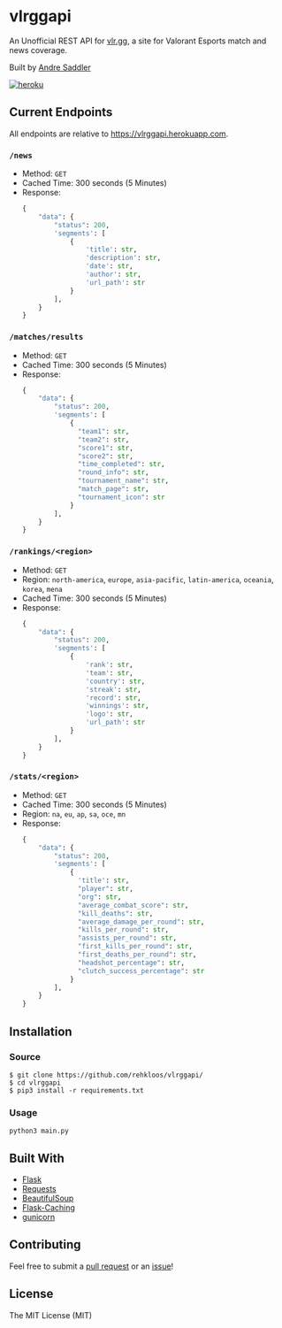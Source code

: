 # vlrggapi

An Unofficial REST API for [vlr.gg](https://www.vlr.gg/), a site for Valorant Esports match and news coverage.

Built by [Andre Saddler](https://github.com/rehkloos/)

[![heroku](https://www.herokucdn.com/deploy/button.png)](https://heroku.com/deploy)

## Current Endpoints

All endpoints are relative to https://vlrggapi.herokuapp.com.

### `/news`

- Method: `GET`
- Cached Time: 300 seconds (5 Minutes)
- Response:
  ```python
  {
      "data": {
          "status": 200,
          'segments': [
              {
                  'title': str,
                  'description': str,
                  'date': str,
                  'author': str,
                  'url_path': str
              }
          ],
      }
  }
  ```

### `/matches/results`

- Method: `GET`
- Cached Time: 300 seconds (5 Minutes)
- Response:
  ```python
  {
      "data": {
          "status": 200,
          'segments': [
              {
                "team1": str,
                "team2": str,
                "score1": str,
                "score2": str,
                "time_completed": str,
                "round_info": str,
                "tournament_name": str,
                "match_page": str,
                "tournament_icon": str
              }
          ],
      }
  }
  ```

### `/rankings/<region>`

- Method: `GET`
- Region: `north-america`, `europe`, `asia-pacific`, `latin-america`, `oceania`, `korea`, `mena`
- Cached Time: 300 seconds (5 Minutes)
- Response:
  ```python
  {
      "data": {
          "status": 200,
          'segments': [
              {
                  'rank': str,
                  'team': str,
                  'country': str,
                  'streak': str,
                  'record': str,
                  'winnings': str,
                  'logo': str,
                  'url_path': str
              }
          ],
      }
  }
  ```

### `/stats/<region>`

- Method: `GET`
- Cached Time: 300 seconds (5 Minutes)
- Region: `na`, `eu`, `ap`, `sa`, `oce`, `mn`
- Response:
  ```python
  {
      "data": {
          "status": 200,
          'segments': [
              {
                'title': str,
                "player": str,
                "org": str,
                "average_combat_score": str,
                "kill_deaths": str,
                "average_damage_per_round": str,
                "kills_per_round": str,
                "assists_per_round": str,
                "first_kills_per_round": str,
                "first_deaths_per_round": str,
                "headshot_percentage": str,
                "clutch_success_percentage": str
              }
          ],
      }
  }
  ```

## Installation

### Source

```
$ git clone https://github.com/rehkloos/vlrggapi/
$ cd vlrggapi
$ pip3 install -r requirements.txt
```

### Usage

```
python3 main.py
```

## Built With

- [Flask](https://flask.palletsprojects.com/en/1.1.x/)
- [Requests](https://requests.readthedocs.io/en/master/)
- [BeautifulSoup](https://www.crummy.com/software/BeautifulSoup/)
- [Flask-Caching](https://github.com/sh4nks/flask-caching)
- [gunicorn](https://gunicorn.org/)

## Contributing

Feel free to submit a [pull request](https://github.com/rehkloos/vlrggapi/pull/new/master) or an [issue](https://github.com/rehkloos/vlrggapi/issues/new)!

## License

The MIT License (MIT)
